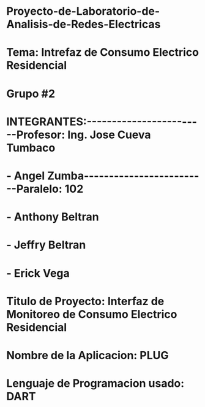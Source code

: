 #                       Proyecto-de-Laboratorio-de-Analisis-de-Redes-Electricas
#
#   Tema: Intrefaz de Consumo Electrico Residencial 
#   Grupo #2
#   INTEGRANTES:------------------------Profesor: Ing. Jose Cueva Tumbaco  
# - Angel Zumba-------------------------Paralelo: 102
# - Anthony Beltran 
# - Jeffry Beltran 
# - Erick Vega
# 
# Titulo de Proyecto: Interfaz de Monitoreo de Consumo Electrico Residencial
# Nombre de la Aplicacion: PLUG
# Lenguaje de Programacion usado: DART
#
#
